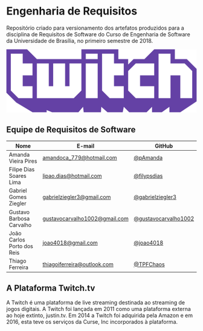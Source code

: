 # Engenharia de Requisitos
Repositório criado para versionamento dos artefatos produzidos para a disciplina de Requisitos de Software do Curso de Engenharia de Software da Universidade de Brasília, no primeiro semestre de 2018.


![](./images/Twitch_logo.svg)

## Equipe de Requisitos de Software

|Nome|E-mail|GitHub|
|----|------|------|
|Amanda Vieira Pires|amandoca_779@hotmail.com|[@pAmanda](https://github.com/pAmanda)|
|Filipe Dias Soares Lima|lipao.dias@hotmail.com|[@filypsdias](https://github.com/filypsdias)|
|Gabriel Gomes Ziegler|gabrielziegler3@gmail.com|[@gabrielziegler3](https://github.com/gabrielziegler3)|
|Gustavo Barbosa Carvalho|gustavocarvalho1002@gmail.com|[@gustavocarvalho1002](https://github.com/gustavocarvalho1002)|
|João Carlos Porto dos Reis|joao4018@gmail.com|[@joao4018](https://github.com/joao4018)|
|Thiago Ferreira|thiagoiferreira@outlook.com|[@TPFChaos](https://github.com/TPFChaos)|

## A Plataforma Twitch.tv
A Twitch é uma plataforma de live streaming destinada ao streaming de jogos digitais. A Twitch foi lançada em 2011 como uma plataforma externa ao hoje extinto, justin.tv. Em 2014 a Twitch foi adquirida pela Amazon e em 2016, esta teve os serviços da Curse, Inc incorporados à plataforma.